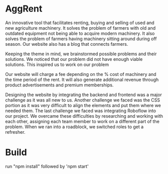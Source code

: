 # AggRent
An innovative tool that facilitates renting, buying and selling of used and new agriculture machinery. It solves the problem of farmers with old and outdated equipment not being able to acquire modern machinery. It also solves the problem of farmers having machinery sitting around during off season. Our website also has a blog that connects farmers.

Keeping the theme in mind, we brainstormed possible problems and their solutions. We noticed that our problem did not have enough viable solutions. This inspired us to work on our problem

Our website will charge a fee depending on the % cost of machinery and the time period of the rent. It will also generate additional revenue through product advertisements and premium memberships.

Designing the website by integrating the backend and frontend was a major challenge as it was all new to us. Another challenge we faced was the CSS portion as it was very difficult to align the elements and put them where we needed them. The last challenge we faced was integrating Roboflow into our project. We overcame these difficulties by researching and working with each other, assigning each team member to work on a different part of the problem. When we ran into a roadblock, we switched roles to get a refresher.

# Build
run "npm install"
followed by 'npm start'

